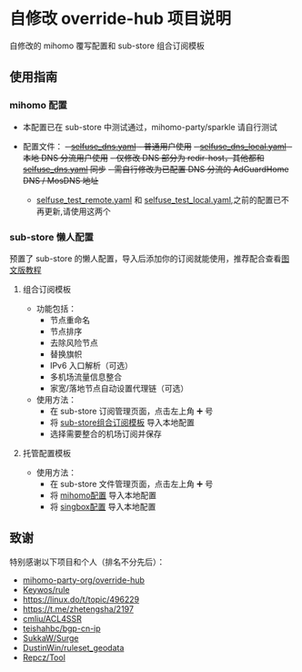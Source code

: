# 自修改 override-hub 项目说明

自修改的 mihomo 覆写配置和 sub-store 组合订阅模板

## 使用指南

### mihomo 配置
- 本配置已在 sub-store 中测试通过，mihomo-party/sparkle 请自行测试
- 配置文件：
  ~~- [selfuse_dns.yaml](https://raw.githubusercontent.com/Seameee/override-hub/refs/heads/main/selfuse_dns.yaml) - 普通用户使用~~
  ~~- [selfuse_dns_local.yaml](https://raw.githubusercontent.com/Seameee/override-hub/refs/heads/main/selfuse_dns_local.yaml) - 本地 DNS 分流用户使用~~
    ~~- 仅修改 DNS 部分为 redir-host，其他都和 [selfuse_dns.yaml](https://raw.githubusercontent.com/Seameee/override-hub/refs/heads/main/selfuse_dns.yaml) 同步~~
    ~~- 需自行修改为已配置 DNS 分流的 AdGuardHome DNS / MosDNS 地址~~

  - [selfuse_test_remote.yaml](https://raw.githubusercontent.com/Seameee/override-hub/refs/heads/main/selfuse_test_remote.yaml) 和 [selfuse_test_local.yaml](https://raw.githubusercontent.com/Seameee/override-hub/refs/heads/main/selfuse_test_local.yaml),之前的配置已不再更新,请使用这两个

### sub-store 懒人配置
预置了 sub-store 的懒人配置，导入后添加你的订阅就能使用，推荐配合查看[图文版教程](https://linux.do/t/topic/660141/86)
1. 组合订阅模板
   - 功能包括：
     - 节点重命名
     - 节点排序
     - 去除风险节点
     - 替换旗帜
     - IPv6 入口解析（可选）
     - 多机场流量信息整合
     - 家宽/落地节点自动设置代理链（可选）
   - 使用方法：
     - 在 sub-store 订阅管理页面，点击左上角 ➕ 号
     - 将 [sub-store组合订阅模板](https://raw.githubusercontent.com/Seameee/override-hub/refs/heads/main/sub-store组合订阅模板.json) 导入本地配置
     - 选择需要整合的机场订阅并保存

2. 托管配置模板
   - 使用方法：
     - 在 sub-store 文件管理页面，点击左上角 ➕ 号
     - 将 [mihomo配置](https://raw.githubusercontent.com/Seameee/override-hub/refs/heads/main/mihomo配置.json) 导入本地配置
     - 将 [singbox配置](https://raw.githubusercontent.com/Seameee/override-hub/refs/heads/main/singbox配置.json) 导入本地配置

## 致谢
特别感谢以下项目和个人（排名不分先后）：
- [mihomo-party-org/override-hub](https://github.com/mihomo-party-org/override-hub)
- [Keywos/rule](https://github.com/Keywos/Rule)
- https://linux.do/t/topic/496229
- https://t.me/zhetengsha/2197
- [cmliu/ACL4SSR](https://github.com/cmliu/ACL4SSR)
- [teishahbc/bgp-cn-ip](https://github.com/teishahbc/bgp-cn-ip)
- [SukkaW/Surge](https://github.com/SukkaW/Surge)
- [DustinWin/ruleset_geodata](https://github.com/DustinWin/ruleset_geodata)
- [Repcz/Tool](https://github.com/Repcz/Tool)
